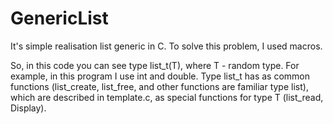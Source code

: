 # GenericList
It's simple realisation list generic in C. To solve this problem, I used macros.

So, in this code you can see type list_t(T), where T - random type. For example, in this program I use int and double. 
Type list_t has as common functions (list_create, list_free, and other functions are familiar type list), which are described in template.c, as special functions for type T (list_read, Display).
